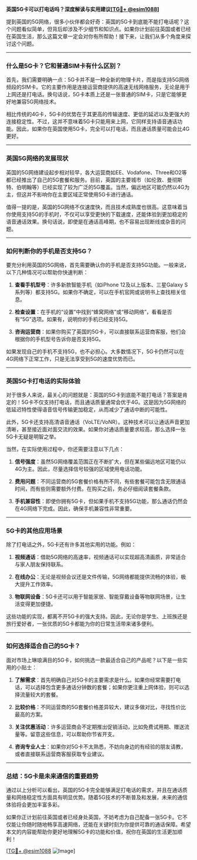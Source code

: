 **英国5G卡可以打电话吗？深度解读与实用建议[[TG💪+ @esim1088](https://t.me/s/esim1088)]**

提到英国的5G网络，很多小伙伴都会好奇：英国的5G卡到底能不能打电话呢？这个问题看似简单，但背后却涉及不少细节和知识点。如果你计划前往英国或者已经在英国生活，那么这篇文章一定会对你有所帮助！接下来，让我们从多个角度来探讨这个问题。

---

### **什么是5G卡？它和普通SIM卡有什么区别？**

首先，我们需要明确一点：5G卡并不是一种全新的物理卡片，而是指支持5G网络频段的SIM卡。它的主要作用是连接运营商提供的高速无线网络服务，无论是用于上网还是打电话。换句话说，5G卡本质上还是一张普通的SIM卡，只是它能够更好地兼容5G网络技术。

相比传统的4G卡，5G卡的优势在于其更高的传输速度、更低的延迟以及更强大的连接稳定性。不过，这并不意味着5G卡只能用来上网，它同样支持语音通话功能。因此，如果你在英国使用5G卡，完全可以打电话，而且通话质量可能会比4G更好。

---

### **英国5G网络的发展现状**

英国的5G网络建设起步相对较早，各大运营商如EE、Vodafone、Three和O2等都已经推出了自己的5G套餐和服务。目前，英国的主要城市（如伦敦、曼彻斯特、伯明翰等）已经实现了较为广泛的5G覆盖。当然，偏远地区可能仍然以4G为主，但这并不影响你在主要区域正常使用5G卡进行通话。

值得一提的是，英国的5G网络不仅速度快，而且技术成熟度也很高。这意味着当你使用支持5G的手机时，不仅可以享受更快的下载速度，还能体验到更加稳定的语音通话效果。换句话说，即使是在通话高峰期，也不容易出现断线或杂音的问题。

---

### **如何判断你的手机是否支持5G？**

要充分利用英国的5G网络，首先需要确认你的手机是否支持5G功能。一般来说，以下几种情况可以帮助你快速判断：

1. **查看手机型号**：许多新款智能手机（如iPhone 12及以上版本、三星Galaxy S系列等）都支持5G。如果你不确定，可以在手机官网或说明书上查找相关信息。
   
2. **检查设置**：在手机的“设置”中找到“蜂窝网络”或“移动网络”，看看是否有“5G”选项。如果有，说明你的手机已经支持5G。

3. **咨询运营商**：如果你购买了英国的5G卡，可以直接联系运营商客服，他们会根据你的手机型号告诉你是否支持5G。

如果发现自己的手机不支持5G，也不必担心。大多数情况下，5G卡仍然可以在4G网络下正常工作，只是无法享受到5G的速度优势而已。

---

### **英国5G卡打电话的实际体验**

对于很多人来说，最关心的问题就是：英国的5G卡到底能不能打电话？答案是肯定的！5G卡不仅支持打电话，而且通话质量通常会优于4G。这是因为5G网络的低延迟特性使得语音信号传输更加稳定，从而减少了通话中断的可能性。

此外，5G卡还支持高清语音通话（VoLTE/VoNR）。这种技术可以让通话声音更加清晰，甚至接近面对面交流的效果。如果你对通话质量要求较高，那么选择一张5G卡无疑是明智之举。

当然，在实际使用过程中，你还需要注意以下几点：

1. **信号强度**：虽然5G网络覆盖范围正在不断扩大，但在某些偏远地区可能仍以4G为主。因此，尽量选择信号较强的区域使用电话功能。
   
2. **费用问题**：不同运营商的5G套餐价格有所不同，有些套餐可能包含无限通话时间，而有些则需要额外付费。在购买之前，务必仔细阅读套餐条款。

3. **手机兼容性**：即使你拥有5G卡，但如果手机不支持5G功能，那么通话仍然会在4G网络下完成。因此，确保手机兼容性非常重要。

---

### **5G卡的其他应用场景**

除了打电话之外，5G卡还有许多其他实用的功能。例如：

1. **视频通话**：借助5G网络的高速率，视频通话可以实现超高清画质，非常适合与家人朋友保持联系。
   
2. **在线办公**：无论是视频会议还是文件传输，5G网络都能提供流畅的体验，极大提升工作效率。

3. **物联网设备**：5G卡还可以用于智能家居、智能穿戴设备等物联网场景，让生活变得更加便捷。

这些功能的实现，都离不开5G卡的强大支持。因此，无论你是学生、上班族还是旅行爱好者，一张优质的5G卡都能为你的日常生活带来诸多便利。

---

### **如何选择适合自己的5G卡？**

面对市场上琳琅满目的5G卡，如何挑选一款最适合自己的产品呢？以下是一些实用的小贴士：

1. **了解需求**：首先明确自己对5G卡的主要需求是什么。如果你经常需要打电话，可以选择包含更多通话分钟数的套餐；如果你更注重上网体验，则可以选择流量较大的套餐。

2. **比较价格**：不同运营商的5G套餐价格差异较大，建议多做对比，寻找性价比最高的方案。

3. **关注优惠活动**：许多运营商会不定期推出促销活动，比如免费试用期、赠送流量等。留意这些信息，可以帮助你节省开支。

4. **咨询专业人士**：如果你对5G卡不太熟悉，不妨向身边的有经验的朋友请教，或者直接联系运营商客服获取专业建议。

---

### **总结：5G卡是未来通信的重要趋势**

通过以上分析可以看出，英国的5G卡完全能够满足打电话的需求，并且在通话质量和网络稳定性方面具有明显优势。随着5G技术的不断普及和发展，未来的通信体验将会更加丰富多彩。

如果你正计划前往英国或者已经身处英国，不妨考虑为自己配备一张5G卡。它不仅能让你随时随地畅享高速网络，还能在关键时刻为你提供可靠的通话保障。希望本文的内容能帮助你更好地理解5G卡的功能和价值，祝你在英国的生活更加顺利！

[[TG💪+ @esim1088](https://t.me/s/esim1088) ![Image](https://i.postimg.cc/4NQfJmqS/Snipaste-2025-05-13-00-14-12.png)]